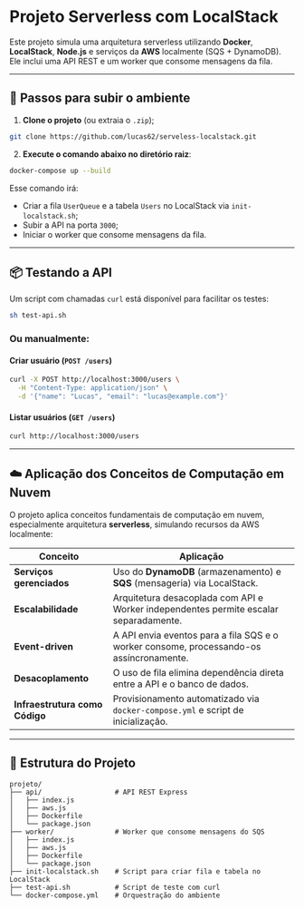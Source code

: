 # Projeto Serverless com LocalStack

Este projeto simula uma arquitetura serverless utilizando **Docker**, **LocalStack**, **Node.js** e serviços da **AWS** localmente (SQS + DynamoDB). Ele inclui uma API REST e um worker que consome mensagens da fila.

---

## 🚀 Passos para subir o ambiente

1. **Clone o projeto** (ou extraia o `.zip`);
```bash
git clone https://github.com/lucas62/serveless-localstack.git
```

2. **Execute o comando abaixo no diretório raiz**:

```bash
docker-compose up --build
```

Esse comando irá:

- Criar a fila `UserQueue` e a tabela `Users` no LocalStack via `init-localstack.sh`;
- Subir a API na porta `3000`;
- Iniciar o worker que consome mensagens da fila.

---

## 📦 Testando a API

Um script com chamadas `curl` está disponível para facilitar os testes:

```bash
sh test-api.sh
```

### Ou manualmente:

#### Criar usuário (`POST /users`)

```bash
curl -X POST http://localhost:3000/users \
  -H "Content-Type: application/json" \
  -d '{"name": "Lucas", "email": "lucas@example.com"}'
```

#### Listar usuários (`GET /users`)

```bash
curl http://localhost:3000/users
```

---

## ☁️ Aplicação dos Conceitos de Computação em Nuvem

O projeto aplica conceitos fundamentais de computação em nuvem, especialmente arquitetura **serverless**, simulando recursos da AWS localmente:

| Conceito | Aplicação |
|---------|-----------|
| **Serviços gerenciados** | Uso do **DynamoDB** (armazenamento) e **SQS** (mensageria) via LocalStack. |
| **Escalabilidade** | Arquitetura desacoplada com API e Worker independentes permite escalar separadamente. |
| **Event-driven** | A API envia eventos para a fila SQS e o worker consome, processando-os assíncronamente. |
| **Desacoplamento** | O uso de fila elimina dependência direta entre a API e o banco de dados. |
| **Infraestrutura como Código** | Provisionamento automatizado via `docker-compose.yml` e script de inicialização. |

---

## 📁 Estrutura do Projeto

```
projeto/
├── api/                  # API REST Express
│   ├── index.js
│   ├── aws.js
│   ├── Dockerfile
│   └── package.json
├── worker/               # Worker que consome mensagens do SQS
│   ├── index.js
│   ├── aws.js
│   ├── Dockerfile
│   └── package.json
├── init-localstack.sh    # Script para criar fila e tabela no LocalStack
├── test-api.sh           # Script de teste com curl
└── docker-compose.yml    # Orquestração do ambiente
```

